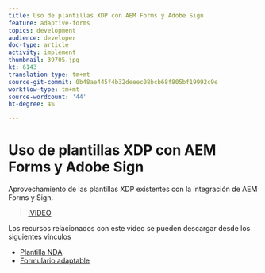 ```yaml
---
title: Uso de plantillas XDP con AEM Forms y Adobe Sign
feature: adaptive-forms
topics: development
audience: developer
doc-type: article
activity: implement
thumbnail: 39705.jpg
kt: 6143
translation-type: tm+mt
source-git-commit: 0b48ae445f4b32deeec08bcb68f805bf19992c9e
workflow-type: tm+mt
source-wordcount: '44'
ht-degree: 4%

---
```


# Uso de plantillas XDP con AEM Forms y Adobe Sign


Aprovechamiento de las plantillas XDP existentes con la integración de AEM Forms y Sign.

>[!VIDEO](https://video.tv.adobe.com/v/39705/?quality=9&learn=on)

Los recursos relacionados con este vídeo se pueden descargar desde los siguientes vínculos

* [Plantilla NDA](assets/nda-agreement-xdp-template.zip)
* [Formulario adaptable](assets/nda-agreement-af-with-xdp-template.zip)
